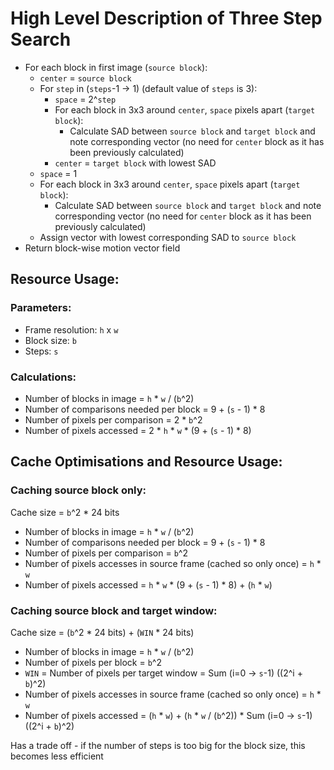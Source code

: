 # High Level Description of Three Step Search

- For each block in first image (`source block`):
    - `center` = `source block`
    - For `step` in (`steps`-1 -> 1) (default value of `steps` is 3):
        - `space` = 2^`step`
        - For each block in 3x3 around `center`, `space` pixels apart (`target block`):
            - Calculate SAD between `source block` and `target block` and note corresponding vector (no need for `center` block as it has been previously calculated)
        - `center` = `target block` with lowest SAD
    - `space` = 1
    - For each block in 3x3 around `center`, `space` pixels apart (`target block`):
        - Calculate SAD between `source block` and `target block` and note corresponding vector (no need for `center` block as it has been previously calculated)
    - Assign vector with lowest corresponding SAD to `source block`
- Return block-wise motion vector field

## Resource Usage:

### Parameters:

- Frame resolution: `h` x `w`
- Block size: `b`
- Steps: `s`

### Calculations:

- Number of blocks in image = `h` * `w` / (`b`^2)  
- Number of comparisons needed per block = 9 + (`s` - 1) * 8
- Number of pixels per comparison = 2 * `b`^2
- Number of pixels accessed = 2 * `h` * `w` * (9 + (`s` - 1) * 8)

## Cache Optimisations and Resource Usage:

### Caching source block only:

Cache size = `b`^2 * 24 bits

- Number of blocks in image = `h` * `w` / (`b`^2)  
- Number of comparisons needed per block = 9 + (`s` - 1) * 8
- Number of pixels per comparison = `b`^2
- Number of pixels accesses in source frame (cached so only once) = `h` * `w`
- Number of pixels accessed = `h` * `w` * (9 + (`s` - 1) * 8) + (`h` * `w`)

### Caching source block and target window:

Cache size = (`b`^2 * 24 bits) + (`WIN` * 24 bits)

- Number of blocks in image = `h` * `w` / (`b`^2)
- Number of pixels per block = `b`^2
- `WIN` = Number of pixels per target window = Sum (i=0 -> `s`-1) ((2^i + `b`)^2)
- Number of pixels accesses in source frame (cached so only once) = `h` * `w`
- Number of pixels accessed = (`h` * `w`) + (`h` * `w` / (`b`^2)) * Sum (i=0 -> `s`-1) ((2^i + `b`)^2)

Has a trade off - if the number of steps is too big for the block size, this becomes less efficient